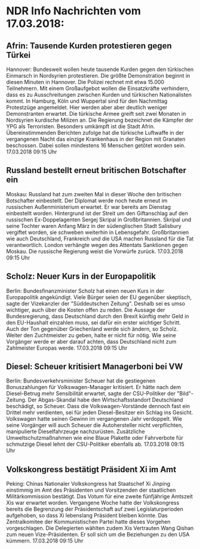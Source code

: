 # NDR Info Nachrichten vom 17.03.2018:


## Afrin: Tausende Kurden protestieren gegen Türkei
Hannover: Bundesweit wollen heute tausende Kurden gegen den türkischen Einmarsch in Nordsyrien protestieren. Die größte Demonstration beginnt in diesen Minuten in Hannover. Die Polizei rechnet mit etwa 15.000 Teilnehmern. Mit einem Großaufgebot wollen die Einsatzkräfte verhindern, dass es zu Ausschreitungen zwischen Kurden und türkischen Nationalisten kommt. In Hamburg, Köln und Wuppertal sind für den Nachmittag Protestzüge angemeldet. Hier werden aber aber deutlich weniger Demonstranten erwartet. Die türkische Armee greift seit zwei Monaten in Nordsyrien kurdische Milizen an. Die Regierung bezeichnet die Kämpfer der YPG als Terroristen. Besonders umkämpft ist die Stadt Afrin. Übereinstimmenden Berichten zufolge hat die türkische Luftwaffe in der vergangenen Nacht das einzige Krankenhaus in der Region mit Granaten beschossen. Dabei sollen mindestens 16 Menschen getötet worden sein. 17.03.2018 09:15 Uhr 

## Russland bestellt erneut britischen Botschafter ein
Moskau: Russland hat zum zweiten Mal in dieser Woche den britischen Botschafter einbestellt. Der Diplomat werde noch heute erneut im russischen Außenministerium erwartet. Er war bereits am Dienstag einbestellt worden. Hintergrund ist der Streit um den Giftanschlag auf den russischen Ex-Doppelagenten Sergej Skripal in Großbritannien. Skripal und seine Tochter waren Anfang März in der südenglischen Stadt Salisbury vergiftet worden, sie schweben weiterhin in Lebensgefahr. Großbritannien wie auch Deutschland, Frankreich und die USA machen Russland für die Tat verantwortlich. London verhängte wegen des Attentats Sanktionen gegen Moskau. Die russische Regierung weist die Vorwürfe zurück. 17.03.2018 09:15 Uhr 

## Scholz: Neuer Kurs in der Europapolitik
Berlin: Bundesfinanzminister Scholz hat einen neuen Kurs in der Europapolitik angekündigt. Viele Bürger seien der EU gegenüber skeptisch, sagte der Vizekanzler der "Süddeutschen Zeitung". Deshalb sei es umso wichtiger, auch über die Kosten offen zu reden. Die Aussage der Bundesregierung, dass Deutschland durch den Brexit künftig mehr Geld in den EU-Haushalt einzahlen muss, sei dafür ein erster wichtiger Schritt. Auch der Ton gegenüber Griechenland werde sich ändern, so Scholz. Weiter den Zuchtmeister zu geben, halte er nicht für nötig. Wie seine Vorgänger werde er aber darauf achten, dass Deutschland nicht zum Zahlmeister Europas werde. 17.03.2018 09:15 Uhr 

## Diesel: Scheuer kritisiert Managerboni bei VW
Berlin: Bundesverkehrsminister Scheuer hat die gestiegenen Bonuszahlungen für Volkswagen-Manager kritisiert. Er hätte nach dem Diesel-Betrug mehr Sensibilität erwartet, sagte der CSU-Politiker der "Bild"-Zeitung. Der Abgas-Skandal habe den Wirtschaftsstandort Deutschland beschädigt, so Scheuer. Dass die Volkswagen-Vorstände dennoch fast ein Drittel mehr verdienten, sei für jeden Diesel-Besitzer ein Schlag ins Gesicht. Volkswagen hatte seinen Gewinn im vergangenen Jahr verdoppelt. Wie seine Vorgänger will auch Scheuer die Autohersteller nicht verpflichten, manipulierte Dieselfahrzeuge nachzurüsten. Zusätzliche Umweltschutzmaßnahmen wie eine Blaue Plakette oder Fahrverbote für schmutzige Diesel lehnt der CSU-Politiker ebenfalls ab. 17.03.2018 09:15 Uhr 

## Volkskongress bestätigt Präsident Xi im Amt
Peking:					 Chinas Nationaler Volkskongress hat Staatschef Xi Jinping einstimmig im Amt des Präsidenten und Vorsitzenden der staatlichen Militärkommission bestätigt. Das Votum für eine zweite fünfjährige Amtszeit Xis war erwartet worden. Vergangene Woche hatte der Volkskongress bereits die Begrenzung der Präsidentschaft auf zwei Legislaturperioden aufgehoben, so dass Xi lebenslang Präsident bleiben könnte. Das Zentralkomitee der Kommunistischen Partei hatte dieses Vorgehen vorgeschlagen. Die Delegierten wählten zudem Xis Vertrauten Wang Qishan zum neuen Vize-Präsidenten. Er soll sich um die Beziehungen zu den USA kümmern. 17.03.2018 09:15 Uhr 
